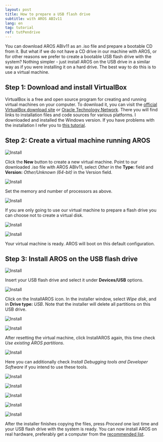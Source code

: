 ```yaml
---
layout: post
title: How to prepare a USB flash drive
subtitle: with AROS ABIv11
lang: en
tag: tutorial
ref: tutPendrive
---
```


You can download AROS ABIv11 as an .iso file and prepare a bootable CD from it. But what if we do not have a CD drive in our machine with AROS, or for other reasons we prefer to create a bootable USB flash drive with the system? Nothing simpler - just install AROS on the USB drive in a similar way as if you were installing it on a hard drive. The best way to do this is to use a virtual machine.

## Step 1: Download and install VirtualBox

VirtualBox is a free and open source program for creating and running virtual machines on your computer. To download it, you can visit the [official VirtualBox download site](https://www.virtualbox.org/wiki/Downloads) or [Oracle Technology Network](https://www.oracle.com/virtualization/technologies/vm/downloads/virtualbox-downloads.html). There you will find links to installation files and code sources for various platforms. I downloaded and installed the Windows version. If you have problems with the installation I refer you to [this tutorial](https://itsfoss.com/install-virtualbox-windows/).

## Step 2: Create a virtual machine running AROS

![Install](/assets/img/64pend2__.png)

Click the **New** button to create a new virtual machine. Point to our downloaded .iso file with AROS ABIv11, select *Other* in the **Type:** field and **Version:** *Other/Unknown (64-bit)* in the Version field.

![Install](/assets/img/64pend3__.png)

Set the memory and number of processors as above.

![Install](/assets/img/64pend4__.png)

If you are only going to use our virtual machine to prepare a flash drive you can choose not to create a virtual disk.

![Install](/assets/img/64pend5__.png)

![Install](/assets/img/64pend6__.png)

Your virtual machine is ready. AROS will boot on this default configuration.

## Step 3: Install AROS on the USB flash drive

![Install](/assets/img/64pend7__.png)

Insert your USB flash drive and select it under **Devices/USB** options.

![Install](/assets/img/64pend8__.png)

Click on the InstallAROS icon. In the installer window, select *Wipe disk*, and in **Drive type:** *USB*. Note that the installer will delete all partitions on this USB drive.

![Install](/assets/img/64pend9__.png)

![Install](/assets/img/64pend10__.png)

After resetting the virtual machine, click InstallAROS again, this time check *Use existing AROS partitions*.

![Install](/assets/img/64pend11__.png)

Here you can additionally check *Install Debugging tools and Developer Software* if you intend to use these tools.

![Install](/assets/img/64pend12__.png)

![Install](/assets/img/64pend13__.png)

![Install](/assets/img/64pend14__.png)

![Install](/assets/img/64pend15__.png)

![Install](/assets/img/64pend16__.png)

After the installer finishes copying the files, press *Proceed* one last time and your USB flash drive with the system is ready. You can now install AROS on real hardware, preferably get a computer from the [recommended list](https://en.wikibooks.org/wiki/Aros/Platforms/x86_Complete_System_HCL#Recommended_hardware_(64-bit)).

